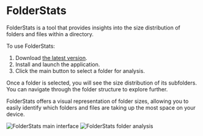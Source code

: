 # FolderStats

FolderStats is a tool that provides insights into the size distribution of folders and files within a directory. 

To use FolderStats:

1. Download [the latest version](https://github.com/zonetecde/FolderStats/releases/latest).
2. Install and launch the application.
3. Click the main button to select a folder for analysis.

Once a folder is selected, you will see the size distribution of its subfolders. You can navigate through the folder structure to explore further.

FolderStats offers a visual representation of folder sizes, allowing you to easily identify which folders and files are taking up the most space on your device.

![FolderStats main interface](https://github.com/zonetecde/FolderStats/assets/56195432/5140f2d7-150a-414b-968d-c34c8cbec6ee)
![FolderStats folder analysis](https://github.com/zonetecde/FolderStats/assets/56195432/9056b0ea-7a4c-4134-89c8-42f0ee156ee2)

